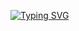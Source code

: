 [![Typing SVG](https://readme-typing-svg.demolab.com?font=Anton&size=30&pause=1000&center=true&vCenter=true&width=435&lines=I'm+Mohammed;A.K.A+Kingerious;Javascript+Wizzard;Avg.+Python+Enjoyer;CC4L)](https://git.io/typing-svg)
